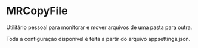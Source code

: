 # MRCopyFile

Utilitário pessoal para monitorar e mover arquivos de uma pasta para outra.

Toda a configuração disponível é feita a partir do arquivo appsettings.json.


